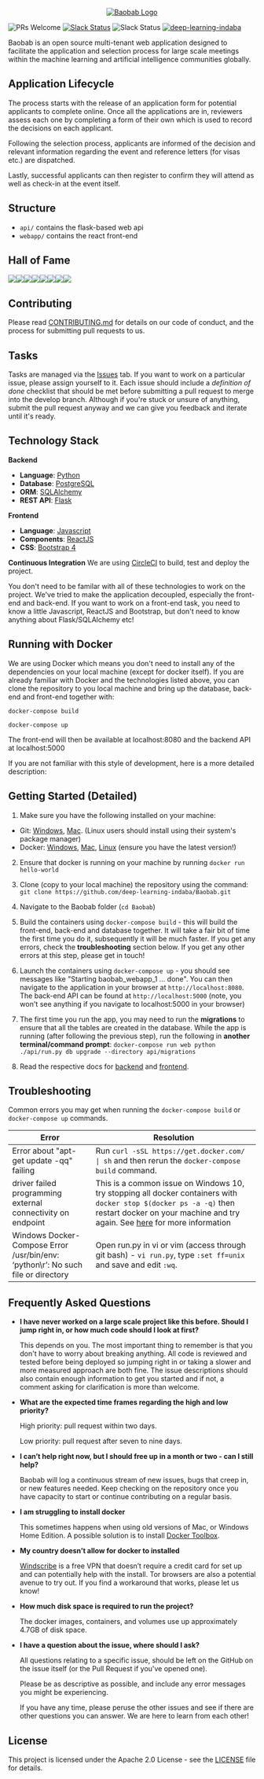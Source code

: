 <p align="center"><a href="https://www.deeplearningindaba.com" target="_blank" rel="noopener noreferrer"><img src="https://github.com/deep-learning-indaba/Baobab/raw/develop/baobab_logo_small.png" alt="Baobab Logo"></a></p>

![PRs Welcome](https://img.shields.io/badge/PRs-welcome-brightgreen.svg)
[![Slack Status](https://img.shields.io/badge/slack-join_chat-white.svg?logo=slack&style=social)](https://join.slack.com/t/baobab-space/shared_invite/enQtOTc1MzUzNjAyODY0LTM2YmJiOTRiNWEyZWRjMjY5ZmNlYTNjY2Y3ODA4MjZjNDljZTFkZWU3YjU5OTk1MTI5MDQwYzI4YzQ0YjFiYzQ)
![Slack Status](https://img.shields.io/twitter/follow/DeepIndaba?label=Follow&style=social)
[![deep-learning-indaba](https://circleci.com/gh/deep-learning-indaba/Baobab.svg?style=shield)](https://app.circleci.com/pipelines/github/deep-learning-indaba/Baobab?branch=develop)


Baobab is an open source multi-tenant web application designed to facilitate the application and selection process for large scale meetings within the machine learning and artificial intelligence communities globally.

## Application Lifecycle

The process starts with the release of an application form for potential applicants to complete online. Once all the applications are in, reviewers assess each one by completing a form of their own which is used to record the decisions on each applicant.

Following the selection process, applicants are informed of the decision and relevant information regarding the event and reference letters (for visas etc.) are dispatched.

Lastly, successful applicants can then register to confirm they will attend as well as check-in at the event itself.

## Structure

- `api/` contains the flask-based web api
- `webapp/` contains the react front-end

## Hall of Fame
[![](https://sourcerer.io/fame/avishkar58/deep-learning-indaba/Baobab/images/0)](https://sourcerer.io/fame/avishkar58/deep-learning-indaba/Baobab/links/0)[![](https://sourcerer.io/fame/avishkar58/deep-learning-indaba/Baobab/images/1)](https://sourcerer.io/fame/avishkar58/deep-learning-indaba/Baobab/links/1)[![](https://sourcerer.io/fame/avishkar58/deep-learning-indaba/Baobab/images/2)](https://sourcerer.io/fame/avishkar58/deep-learning-indaba/Baobab/links/2)[![](https://sourcerer.io/fame/avishkar58/deep-learning-indaba/Baobab/images/3)](https://sourcerer.io/fame/avishkar58/deep-learning-indaba/Baobab/links/3)[![](https://sourcerer.io/fame/avishkar58/deep-learning-indaba/Baobab/images/4)](https://sourcerer.io/fame/avishkar58/deep-learning-indaba/Baobab/links/4)[![](https://sourcerer.io/fame/avishkar58/deep-learning-indaba/Baobab/images/5)](https://sourcerer.io/fame/avishkar58/deep-learning-indaba/Baobab/links/5)[![](https://sourcerer.io/fame/avishkar58/deep-learning-indaba/Baobab/images/6)](https://sourcerer.io/fame/avishkar58/deep-learning-indaba/Baobab/links/6)[![](https://sourcerer.io/fame/avishkar58/deep-learning-indaba/Baobab/images/7)](https://sourcerer.io/fame/avishkar58/deep-learning-indaba/Baobab/links/7)

## Contributing

Please read [CONTRIBUTING.md](CONTRIBUTING.md) for details on our code of conduct, and the process for submitting pull requests to us.

## Tasks

Tasks are managed via the [Issues](https://github.com/deep-learning-indaba/Baobab/issues) tab. If you want to work on a particular issue, please assign yourself to it. Each issue should include a _definition of done_ checklist that should be met before submitting a pull request to merge into the develop branch. Although if you're stuck or unsure of anything, submit the pull request anyway and we can give you feedback and iterate until it's ready.

## Technology Stack
**Backend**
* **Language**: [Python](https://www.python.org/)
* **Database**: [PostgreSQL](https://www.postgresql.org/)
* **ORM**: [SQLAlchemy](https://www.sqlalchemy.org/)
* **REST API**: [Flask](http://flask.pocoo.org/)

**Frontend**
* **Language**: [Javascript](https://developer.mozilla.org/bm/docs/Web/JavaScript)
* **Components**: [ReactJS](https://reactjs.org/)
* **CSS**: [Bootstrap 4](https://getbootstrap.com/)

**Continuous Integration**
We are using [CircleCI](https://circleci.com/gh/deep-learning-indaba/Baobab) to build, test and deploy the project. 

You don't need to be familar with all of these technologies to work on the project. We've tried to make the application decoupled, especially the front-end and back-end. If you want to work on a front-end task, you need to know a little Javascript, ReactJS and Bootstrap, but don't need to know anything about Flask/SQLAlchemy etc!  

## Running with Docker
We are using Docker which means you don't need to install any of the dependencies on your local machine (except for docker itself). If you are already familiar with Docker and the technologies listed above, you can clone the repository to you local machine and bring up the database, back-end and front-end together with:

```docker-compose build```

```docker-compose up```

The front-end will then be available at localhost:8080 and the backend API at localhost:5000

If you are not familiar with this style of development, here is a more detailed description:

## Getting Started (Detailed)
1. Make sure you have the following installed on your machine:
* Git: [Windows](https://git-scm.com/download/win), [Mac](https://git-scm.com/download/mac). (Linux users should install using their system's package manager)
* Docker: [Windows](https://docs.docker.com/docker-for-windows/install/), [Mac](https://docs.docker.com/docker-for-mac/install/), [Linux](https://docs.docker.com/install/linux/docker-ce/ubuntu/) (ensure you have the latest version!)

2. Ensure that docker is running on your machine by running ```docker run hello-world``` 

3. Clone (copy to your local machine) the repository using the command:
```git clone https://github.com/deep-learning-indaba/Baobab.git```

4. Navigate to the Baobab folder (```cd Baobab```)

5. Build the containers using ```docker-compose build``` -  this will build the front-end, back-end and database together.
It will take a fair bit of time the first time you do it, subsequently it will be much faster. If you get any errors, check the **troubleshooting** section below. If you get any other errors at this step, please get in touch!  

6. Launch the containers using ```docker-compose up``` - you should see messages like "Starting baobab_webapp_1 ... done". You can then navigate to the application in your browser at ```http://localhost:8080```. The back-end API can be found at ```http://localhost:5000``` (note, you won't see anything if you navigate to localhost:5000 in your browser) 

7. The first time you run the app, you may need to run the **migrations** to ensure that all the tables are created in the database. While the app is running (after following the previous step), run the following in **another terminal/command prompt**: ```docker-compose run web python ./api/run.py db upgrade --directory api/migrations```


8. Read the respective docs for [backend](./api/README.md) and [frontend](./webapp/README.md). 
## Troubleshooting
Common errors you may get when running the ```docker-compose build``` or ```docker-compose up``` commands.

| Error                                                                               | Resolution                                                                                                                                                                                                                                          |
| ----------------------------------------------------------------------------------- | --------------------------------------------------------------------------------------------------------------------------------------------------------------------------------------------------------------------------------------------------- |
| Error about "apt-get update -qq" failing                                            | Run `curl -sSL https://get.docker.com/ \| sh` and then rerun the ```docker-compose build``` command.                                                                                                                                                |
| driver failed programming external connectivity on endpoint <IP Address>            | This is a common issue on Windows 10, try stopping all docker containers with ```docker stop $(docker ps -a -q)``` then restart docker on your machine and try again. See [here](https://github.com/docker/for-win/issues/573) for more information |
| Windows Docker-Compose Error  /usr/bin/env: ‘python\r’: No such file or directory | Open run.py in vi or vim (access through git bash) - `vi run.py`, type `:set ff=unix` and save and edit `:wq`.                                                                                                                                      |
## Frequently Asked Questions

* **I have never worked on a large scale project like this before. Should I jump right in, or how much code should I look at first?**

    This depends on you. The most important thing to remember is that you don't have to worry about breaking anything. All code is reviewed and tested before being deployed so jumping right in or taking a slower and more measured approach are both fine. The issue descriptions should also contain enough information to get you started and if not, a comment asking for clarification is more than welcome.

* **What are the expected time frames regarding the high and low priority?**

    High priority: pull request within two days.

    Low priority: pull request after seven to nine days.

* **I can’t help right now, but I should free up in a month or two - can I still help?**

    Baobab will log a continuous stream of new issues, bugs that creep in, or new features needed. Keep checking on the repository once you have capacity to start or continue contributing on a regular basis. 

* **I am struggling to install docker**

	This sometimes happens when using old versions of Mac, or Windows Home Edition. A possible solution is to install [Docker Toolbox](https://docs.docker.com/toolbox/toolbox_install_windows/).

* **My country doesn’t allow for docker to installed**

    [Windscribe](https://windscribe.com/) is a free VPN that doesn’t require a credit card for set up and can potentially help with the install. Tor browsers are also a potential avenue to try out. If you find a workaround that works, please let us know!

* **How much disk space is required to run the project?**

    The docker images, containers, and volumes use up approximately 4.7GB of disk space.

* **I have a question about the issue, where should I ask?**

    All questions relating to a specific issue, should be left on the GitHub on the issue itself (or the Pull Request if you've opened one).

    Please be as descriptive as possible, and include any error messages you might be experiencing.

    If you have any time, please peruse the other issues and see if there are other questions you can answer. We are here to learn from each other!



## License

This project is licensed under the Apache 2.0 License - see the [LICENSE](LICENSE) file for details.
